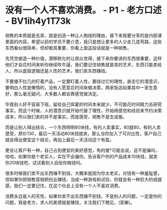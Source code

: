 # 没有一个人不喜欢消费。 - P1 - 老方口述 - BV1ih4y1T73k

销售的本质就是去卖，就是创造一种让人掏钱的理由，接下来我要分享的是内部课里面的内容，希望以前的学员不要介意，我只是想让更多的人少走几连弯路，这些东西看似很简单，但却极其重要，你看上面这段话就是一种销售。

先凭空塑造一种价值，潜移默化的让观众觉得，接下来你要讲的东西很重要，这样他们才会花时间来听你继续吹牛逼，我们要记住销售就是卖的艺术，东西只能卖给人，所以底层逻辑还是人性的艺术，我们卖东西赚钱。

不要傻不拉几的盯着产品，一定要盯着人性，要绕过它的理性，直击它的潜意识，要明白人性是懒惰的，没有人愿意花时间来做决策，两家饭店如果其中一家生意好，那么毫无疑问，大多数人都会靠感觉做决定。

毕竟别人好不容易下班，留给自己挥霍的时间本来就少，不可能花时间精力去研究事实，而这个时候，人的潜意识就开始代替了理性，开始用感觉和经验来节约决策成本，所以我们卖的并不是事实，而是感受，销售不是去说服。

而是让别人得出结论，一个东西明明80块钱，有的人卖事实，80就80，有的人卖感受，原价130，最后一天活动80块钱就卖，那么当你加入了可对比性，客户自己就会得出便宜这个结论，再加上最后一天活动这个有盈。

更会让客户有一种，自己占到便宜的美好感觉，有的傻*可能会说，这不是骗吗，哈哈，如果你是个老实人，实在不会骗你，告诉客户你的产品成本10块钱，就卖你20块钱吧，试试看别人会给你掏钱吗。

很多时候我们卖不出东西赚不到钱，大概率是因为你太老实，对钱有一种羞耻感，但如果你把销售营销把创业赚钱，当成一种游戏和试验，你就会有一种巨大的成就感，我们一定要记住，在这个社会上没有一个人不喜欢消费。

消费永远是人的天性，如果你卖不出东西赚不到钱，不是别人的问题，一定是你的问题，我是老方，求人的美德就是赚钱，关注我们下期见，(音樂)。

